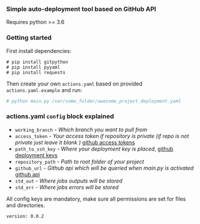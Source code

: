 ### Simple auto-deployment tool based on GitHub API
Requires python >= 3.6

### Getting started
First install dependencies:

```shell script
# pip install gitpython
# pip install pyyaml
# pip install requests 
```

Then create your own `actions.yaml` based on provided `actions.yaml.example` and run:

```python
# python main.py /var/some_folder/awesome_project_deployment.yaml
```

### actions.yaml `config` block explained
  - `working_branch` - *Which branch you want to pull from*
  - `access_token` - *Your access token if repository is private (if repo is not private just leave it blank )* [github access tokens](https://developer.github.com/v3/auth/)
  - `path_to_ssh_key` - *Where your deployment key is placed*, [github deployment keys](https://developer.github.com/v3/guides/managing-deploy-keys/#deploy-keys) 
  - `repository_path` - *Path to root folder of your project*
  - `github_url` - *Github api which will be queried when main.py is activated* [github api](https://developer.github.com/v3/git/commits/)
  - `std_out` - *Where jobs outputs will be stored*
  - `std_err` - *Where jobs errors will be stored*

All config keys are mandatory, make sure all permissions are set for files and directories.

`version: 0.0.2`